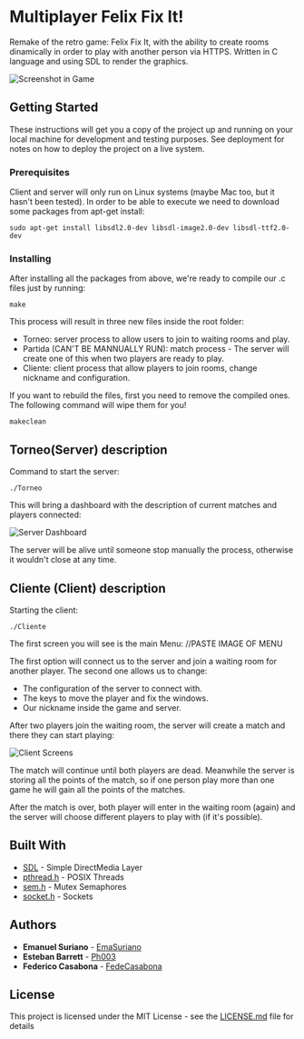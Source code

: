 # Multiplayer Felix Fix It!

Remake of the retro game: Felix Fix It, with the ability to create rooms dinamically in order to play with another person via HTTPS. Written in C language and using SDL to render the graphics.


![Screenshot in Game](https://cloud.githubusercontent.com/assets/3399429/23585038/85bb8eea-0151-11e7-86a4-2a0641feb798.png)

## Getting Started

These instructions will get you a copy of the project up and running on your local machine for development and testing purposes. See deployment for notes on how to deploy the project on a live system.

### Prerequisites

Client and server will only run on Linux systems (maybe Mac too, but it hasn't been tested). In order to be able to execute we need to download some packages from apt-get install:

```
sudo apt-get install libsdl2.0-dev libsdl-image2.0-dev libsdl-ttf2.0-dev

```

### Installing

After installing all the packages from above, we're ready to compile our .c files just by running: 

```
make
```

This process will result in three new files inside the root folder:
- Torneo: server process to allow users to join to waiting rooms and play.
- Partida (CAN'T BE MANNUALLY RUN): match process - The server will create one of this when two players are ready to play.
- Cliente: client process that allow players to join rooms, change nickname and configuration.


If you want to rebuild the files, first you need to remove the compiled ones. The following command will wipe them for you!

```
makeclean
```

## Torneo(Server) description

Command to start the server:
```
./Torneo
```

This will bring a dashboard with the description of current matches and players connected: 

![Server Dashboard](https://cloud.githubusercontent.com/assets/3399429/23585040/85be054e-0151-11e7-9860-42ec3d7a3233.png)

The server will be alive until someone stop manually the process, otherwise it wouldn't close at any time.

## Cliente (Client) description

Starting the client:
```
./Cliente
```

The first screen you will see is the main Menu:
//PASTE IMAGE OF MENU

The first option will connect us to the server and join a waiting room for another player.
The second one allows us to change: 
* The configuration of the server to connect with.
* The keys to move the player and fix the windows.
* Our nickname inside the game and server.

After two players join the waiting room, the server will create a match and there they can start playing:

![Client Screens](https://cloud.githubusercontent.com/assets/3399429/23585039/85bc1c48-0151-11e7-8bab-ebf60323d3e0.png)

The match will continue until both players are dead. Meanwhile the server is storing all the points of the match, so if one person play more than one game he will gain all the points of the matches.

After the match is over, both player will enter in the waiting room (again) and the server will choose different players to play with (if it's possible). 

## Built With

* [SDL](https://www.libsdl.org/) - Simple DirectMedia Layer
* [pthread.h](http://pubs.opengroup.org/onlinepubs/7908799/xsh/pthread.h.html) - POSIX Threads
* [sem.h](http://pubs.opengroup.org/onlinepubs/7908799/xsh/syssem.h.html) - Mutex Semaphores
* [socket.h](http://pubs.opengroup.org/onlinepubs/7908799/xns/syssocket.h.html) - Sockets

## Authors

* **Emanuel Suriano** - [EmaSuriano](https://github.com/EmaSuriano)
* **Esteban Barrett** - [Ph003](https://github.com/Ph003)
* **Federico Casabona** - [FedeCasabona](https://github.com/FedeCasabona)

## License

This project is licensed under the MIT License - see the [LICENSE.md](LICENSE.md) file for details
